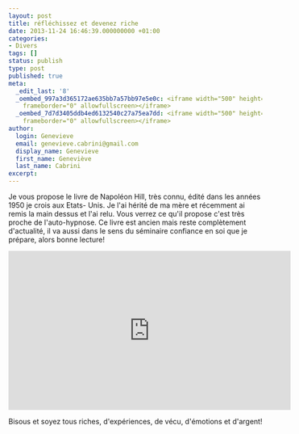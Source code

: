 ```yaml
---
layout: post
title: réfléchissez et devenez riche
date: 2013-11-24 16:46:39.000000000 +01:00
categories:
- Divers
tags: []
status: publish
type: post
published: true
meta:
  _edit_last: '8'
  _oembed_997a3d365172ae635bb7a57bb97e5e0c: <iframe width="500" height="281" src="https://www.youtube.com/embed/Vll9bQGpJPo?feature=oembed"
    frameborder="0" allowfullscreen></iframe>
  _oembed_7d7d3405ddb4ed6132540c27a75ea7dd: <iframe width="500" height="375" src="https://www.youtube.com/embed/lTEkaiq0UZM?feature=oembed"
    frameborder="0" allowfullscreen></iframe>
author:
  login: Genevieve
  email: genevieve.cabrini@gmail.com
  display_name: Genevieve
  first_name: Geneviève
  last_name: Cabrini
excerpt:
---
```


<p>Je vous propose le livre de Napoléon Hill, très connu, édité dans les années 1950 je crois aux Etats- Unis. Je l'ai hérité de ma mère et récemment ai remis la main dessus et l'ai relu. Vous verrez ce qu'il propose c'est très proche de l'auto-hypnose. Ce livre est ancien mais reste complètement d'actualité, il va aussi dans le sens du séminaire confiance en soi que je prépare, alors bonne lecture!</p>

<iframe width="560" height="315" src="https://www.youtube.com/embed/Vll9bQGpJPo" frameborder="0" allow="autoplay; encrypted-media" allowfullscreen></iframe>

<p>Bisous et soyez tous riches, d'expériences, de vécu, d'émotions et d'argent!</p>

<!--
<p>Et voici la suite, la vidéo d'origine du livre</p>

<p>http://youtu.be/lTEkaiq0UZM</p>
-->
